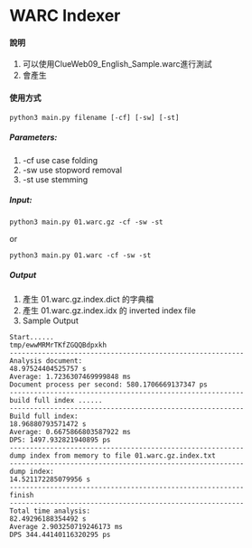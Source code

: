 WARC Indexer
============
#### 說明
1. 可以使用ClueWeb09_English_Sample.warc進行測試
2. 會產生

#### 使用方式
`python3 main.py filename [-cf] [-sw] [-st]`
##### Parameters:
1. -cf use case folding
2. -sw use stopword removal
3. -st use stemming

##### Input:
`python3 main.py 01.warc.gz -cf -sw -st`

or

`python3 main.py 01.warc -cf -sw -st`

##### Output
1. 產生 01.warc.gz.index.dict 的字典檔
2. 產生 01.warc.gz.index.idx 的 inverted index file
3. Sample Output
```
Start......
tmp/ewwMRMrTKfZGQQBdpxkh
----------------------------------------------------------
Analysis document:
48.97524404525757 s
Average: 1.7236307469999848 ms
Document process per second: 580.1706669137347 ps
----------------------------------------------------------
build full index ......
----------------------------------------------------------
Build full index:
18.96880793571472 s
Average: 0.6675866803587922 ms
DPS: 1497.932821940895 ps
----------------------------------------------------------
dump index from memory to file 01.warc.gz.index.txt
----------------------------------------------------------
dump index:
14.521172285079956 s
----------------------------------------------------------
finish
----------------------------------------------------------
Total time analysis:
82.49296188354492 s
Average 2.903250719246173 ms
DPS 344.44140116320295 ps
```

